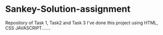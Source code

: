 # Sankey-Solution-assignment
Repository of Task 1, Task2 and Task 3
I've done this project using HTML, CSS JAVASCRIPT.......
